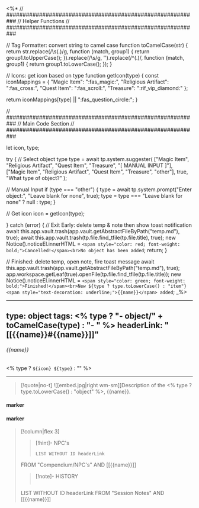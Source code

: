 <%*
// ###########################################################
//                        Helper Functions
// ###########################################################

// Tag Formatter: convert string to camel case
function toCamelCase(str) {
  return str.replace(/\s(.)/g, function (match, group1) {
    return group1.toUpperCase();
  }).replace(/\s/g, '').replace(/^(.)/, function (match, group1) {
    return group1.toLowerCase();
  });
}

// Icons: get icon based on type
function getIcon(type) {
  const iconMappings = {
    "Magic Item": ":fas_magic:",
    "Religious Artifact": ":fas_cross:",
    "Quest Item": ":fas_scroll:",
    "Treasure": ":rif_vip_diamond:"
  };

  return iconMappings[type] || ":fas_question_circle:";
}

// ###########################################################
//                        Main Code Section
// ###########################################################

let icon, type;

try {
  // Select object type
  type = await tp.system.suggester(
    ["Magic Item", "Religious Artifact", "Quest Item", "Treasure", "[ MANUAL INPUT ]"],
    ["Magic Item", "Religious Artifact", "Quest Item", "Treasure", "other"],
    true,
    "What type of object?"
  );

  // Manual Input
  if (type === "other") {
    type = await tp.system.prompt("Enter object:", "Leave blank for none", true);
    type = type === "Leave blank for none" ? null : type;
  }

  // Get icon
  icon = getIcon(type);

} catch (error) {
  // Exit Early: delete temp & note then show toast notification
  await this.app.vault.trash(app.vault.getAbstractFileByPath("temp.md"), true);
  await this.app.vault.trash(tp.file.find_tfile(tp.file.title), true);
  new Notice().noticeEl.innerHTML = `<span style="color: red; font-weight: bold;">Cancelled!</span><br>No object has been added`;
  return;
}

// Finished: delete temp, open note, fire toast message
await this.app.vault.trash(app.vault.getAbstractFileByPath("temp.md"), true);
app.workspace.getLeaf(true).openFile(tp.file.find_tfile(tp.file.title));
new Notice().noticeEl.innerHTML = `<span style="color: green; font-weight: bold;">Finished!</span><br>New ${type ? type.toLowerCase() : "item"} <span style="text-decoration: underline;">{{name}}</span> added`;
_%>

---
type: object
tags:
<% type ? "- object/" + toCamelCase(type) : "- " %>
headerLink: "[[{{name}}#{{name}}]]"
---

###### {{name}}
<span class="sub2"><% type ? `${icon} ${type}` : "" %></span>
___

> [!quote|no-t]
>![[embed.jpg|right wm-sm]]Description of the  <% type ? type.toLowerCase() : "object" %>, {{name}}.
<span class="clearfix"></span>

#### marker
#### marker
> [!column|flex 3]
>>[!hint]- NPC's
>>```dataview
>>LIST WITHOUT ID headerLink
>FROM "Compendium/NPC's" AND [[{{name}}]]
>
>>[!note]- HISTORY
>>```dataview
>LIST WITHOUT ID headerLink
>FROM "Session Notes" AND [[{{name}}]]